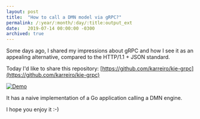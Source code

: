 ```yaml
---
layout: post
title:  "How to call a DMN model via gRPC?"
permalink: /:year/:month/:day/:title:output_ext
date:   2019-07-14 00:00:00 -0300
archived: true
---
```


Some days ago, I shared my impressions about gRPC and how I see it as an appealing alternative, compared to the HTTP/1.1 + JSON standard.

Today I'd like to share this repository:
[https://github.com/karreiro/kie-grpc](https://github.com/karreiro/kie-grpc)

[![Demo](/assets/dmn-grpc-demo.gif "Demo")](/assets/dmn-grpc-demo.gif)

It has a naive implementation of a Go application calling a DMN engine.

I hope you enjoy it :-)

